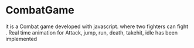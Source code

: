# CombatGame
it is a Combat game developed with javascript. where two fighters can fight . Real time animation for Attack, jump, run, death, takehit, idle has been implemented
